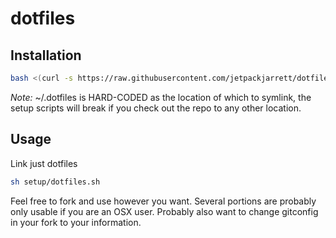 # dotfiles

## Installation

```bash
bash <(curl -s https://raw.githubusercontent.com/jetpackjarrett/dotfiles/master/install.sh)
```

*Note:* ~/.dotfiles is HARD-CODED as the location of which to symlink, the setup scripts will break if you check out the repo to any other location.

## Usage

Link just dotfiles
```bash
sh setup/dotfiles.sh
```

Feel free to fork and use however you want. Several portions are probably only usable if you are an OSX user. Probably also want to change gitconfig in your fork to your information.
